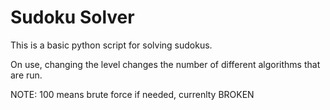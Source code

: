 # Sudoku Solver

This is a basic python script for solving sudokus.

On use, changing the level changes the number of different algorithms that are run.

NOTE: 100 means brute force if needed, currenlty BROKEN

